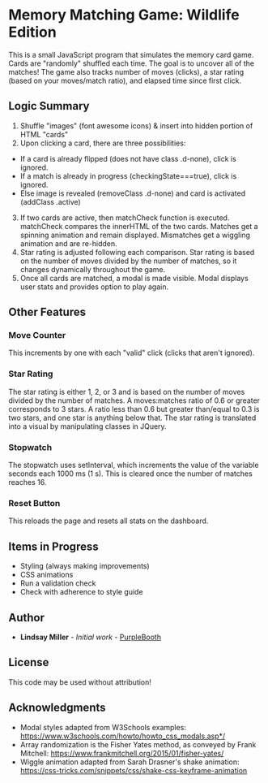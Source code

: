 # Memory Matching Game: Wildlife Edition

This is a small JavaScript program that simulates the memory card game. Cards are "randomly" shuffled each time. The goal is to uncover all of the matches! The game also tracks number of moves (clicks), a star rating (based on your moves/match ratio), and elapsed time since first click.

## Logic Summary
1. Shuffle "images" (font awesome icons) & insert into hidden portion of HTML "cards"
2.  Upon clicking a card, there are three possibilities:
  * If a card is already flipped (does not have class .d-none), click is ignored.
  * If a match is already in progress (checkingState===true), click is ignored.
  * Else image is revealed (removeClass .d-none) and card is activated (addClass .active)
3. If two cards are active, then matchCheck function is executed. matchCheck compares the innerHTML of the two cards. Matches get a spinning animation and remain displayed. Mismatches get a wiggling animation and are re-hidden.
4. Star rating is adjusted following each comparison. Star rating is based on the number of moves divided by the number of matches, so it changes dynamically throughout the game.
5. Once all cards are matched, a modal is made visible. Modal displays user stats and provides option to play again.

## Other Features

### Move Counter
This increments by one with each "valid" click (clicks that aren't ignored).

### Star Rating
The star rating is either 1, 2, or 3 and is based on the number of moves divided by the number of matches. A moves:matches ratio of 0.6 or greater corresponds to 3 stars. A ratio less than 0.6 but greater than/equal to 0.3 is two stars, and one star is anything below that. The star rating is translated into a visual by manipulating classes in JQuery.

### Stopwatch
The stopwatch uses setInterval, which increments the value of the variable seconds each 1000 ms (1 s). This is cleared once the number of matches reaches 16. 

### Reset Button
This reloads the page and resets all stats on the dashboard.

## Items in Progress

* Styling (always making improvements)
* CSS animations
* Run a validation check
* Check with adherence to style guide

## Author

* **Lindsay Miller** - *Initial work* - [PurpleBooth](https://github.com/PurpleBooth)

## License

This code may be used without attribution!

## Acknowledgments

* Modal styles adapted from W3Schools examples: https://www.w3schools.com/howto/howto_css_modals.asp*/
* Array randomization is the Fisher Yates method, as conveyed by Frank Mitchell: https://www.frankmitchell.org/2015/01/fisher-yates/
* Wiggle animation adapted from Sarah Drasner's shake animation: https://css-tricks.com/snippets/css/shake-css-keyframe-animation
